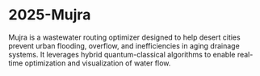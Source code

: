 # 2025-Mujra
Mujra is a wastewater routing optimizer designed to help desert cities prevent urban flooding, overflow, and inefficiencies in aging drainage systems. It leverages hybrid quantum-classical algorithms to enable real-time optimization and visualization of water flow.
